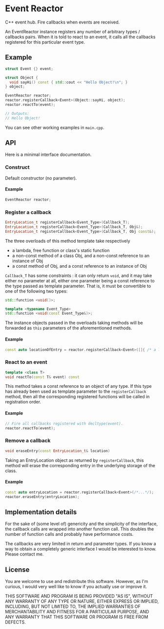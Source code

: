 # Event Reactor

C++ event hub.
Fire callbacks when events are received.

An EventReactor instance registers any number of arbitrary types / callbacks pairs.
When it is told to react to an event, it calls all the callbacks registered for this particular event type.


## Example

```cpp
struct Event {} event;

struct Object {
  void sayHi() const { std::cout << "Hello Object!\n"; }
} object;

EventReactor reactor;
reactor.registerCallback<Event>(Object::sayHi, object);
reactor.reactTo(event);

// Outputs:
// Hello Object!
```

You can see other working examples in `main.cpp`.


## API

Here is a minimal interface documentation.

### Construct

Default constructor (no parameter).

#### Example
```cpp
EventReactor reactor;
```


### Register a callback

```cpp
EntryLocation_t registerCallback<Event_Type>(Callback_T);
EntryLocation_t registerCallback<Event_Type>(Callback_T, Obj&);
EntryLocation_t registerCallback<Event_Type>(Callback_T, Obj const&);
```

The three overloads of this method template take respectively
  - a lambda, free function or class's static function
  - a non-const method of a class Obj, and a non-const reference to an instance of Obj
  - a const method of Obj, and a const reference to an instance of Obj

`Callback_T` has some constraints : it can only return `void`, and it may take
either no parameter at all, either one parameter being a const reference to the
type passed as template parameter. That is, it must be convertible to one of the following two types:

```cpp
std::function <void()>;

template <typename Event_Type>
std::function <void(const Event_Type&)>;
```

The instance objects passed in the overloads taking methods will be forwarded as
`this` parameters of the aforementioned methods.

#### Example
```cpp
const auto locationOfEntry = reactor.registerCallback<Event>([]{ /* a lambda function. */ });
```


### React to an event

```cpp
template <class T>
void reactTo(const T& event) const
```
This method takes a const reference to an object of any type.
If this type has already been used as template parameter to the `registerCallback` method,
then all the corresponding registered functions will be called in registration order.

#### Example
```cpp
// Fire all callbacks registered with decltype(event).
reactor.reactTo(event);
```


### Remove a callback

```cpp
void eraseEntry(const EntryLocation_t& location)
```
Taking an EntryLocation object as returned by `registerCallback`, this method will
erase the corresponding entry in the underlying storage of the class.

#### Example
```cpp
const auto entryLocation = reactor.registerCallback<Event>(/*...*/);
reactor.eraseEntry(entryLocation);
```

## Implementation details

For the sake of (some level of) genericity and the simplicity of the interface, the callback calls are wrapped into another function call.
This doubles the number of function calls and probably have performance costs.

The callbacks are very limited in return and parameter types. If you know a way to obtain a completely generic interface I would be interested to know. Please contact me.

## License

You are welcome to use and redistribute this software.
However, as I'm curious, I would very well like to know if you actually use or improve it.

THIS SOFTWARE AND PROGRAM IS BEING PROVIDED "AS IS", WITHOUT ANY WARRANTY OF
ANY TYPE OR NATURE, EITHER EXPRESS OR IMPLIED, INCLUDING, BUT NOT LIMITED TO,
THE IMPLIED WARRANTIES OF MERCHANTABILITY AND FITNESS FOR A PARTICULAR PURPOSE,
AND ANY WARRANTY THAT THIS SOFTWARE OR PROGRAM IS FREE FROM DEFECTS.
